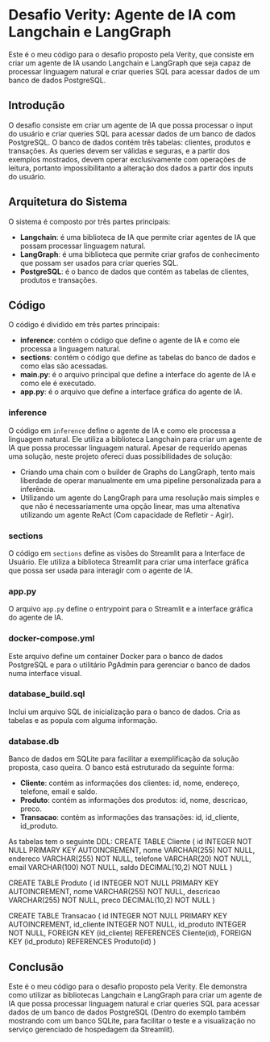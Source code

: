 # Desafio Verity: Agente de IA com Langchain e LangGraph

Este é o meu código para o desafio proposto pela Verity, que consiste em criar um agente de IA usando Langchain e LangGraph que seja capaz de processar linguagem natural e criar queries SQL para acessar dados de um banco de dados PostgreSQL.

## Introdução

O desafio consiste em criar um agente de IA que possa processar o input do usuário e criar queries SQL para acessar dados de um banco de dados PostgreSQL. O banco de dados contém três tabelas: clientes, produtos e transações.
As queries devem ser válidas e seguras, e a partir dos exemplos mostrados, devem operar exclusivamente com operações de leitura, portanto impossibilitanto a alteração dos dados a partir dos inputs do usuário.

## Arquitetura do Sistema

O sistema é composto por três partes principais:

* **Langchain**: é uma biblioteca de IA que permite criar agentes de IA que possam processar linguagem natural.
* **LangGraph**: é uma biblioteca que permite criar grafos de conhecimento que possam ser usados para criar queries SQL.
* **PostgreSQL**: é o banco de dados que contém as tabelas de clientes, produtos e transações.

## Código

O código é dividido em três partes principais:

* **inference**: contém o código que define o agente de IA e como ele processa a linguagem natural.
* **sections**: contém o código que define as tabelas do banco de dados e como elas são acessadas.
* **main.py**: é o arquivo principal que define a interface do agente de IA e como ele é executado.
* **app.py**: é o arquivo que define a interface gráfica do agente de IA.

### inference

O código em `inference` define o agente de IA e como ele processa a linguagem natural. Ele utiliza a biblioteca Langchain para criar um agente de IA que possa processar linguagem natural.
Apesar de requerido apenas uma solução, neste projeto ofereci duas possibilidades de solução:
- Criando uma chain com o builder de Graphs do LangGraph, tento mais liberdade de operar manualmente em uma pipeline personalizada para a inferência.
- Utilizando um agente do LangGraph para uma resolução mais simples e que não é necessariamente uma opção linear, mas uma altenativa utilizando um agente ReAct (Com capacidade de Refletir - Agir).

### sections

O código em `sections` define as visões do Streamlit para a Interface de Usuário. Ele utiliza a biblioteca Streamlit para criar uma interface gráfica que possa ser usada para interagir com o agente de IA.

### app.py

O arquivo `app.py` define o entrypoint para o Streamlit e a interface gráfica do agente de IA.

### docker-compose.yml
Este arquivo define um container Docker para o banco de dados PostgreSQL e para o utilitário PgAdmin para gerenciar o banco de dados numa interface visual.

### database_build.sql
Inclui um arquivo SQL de inicialização para o banco de dados. Cria as tabelas e as popula com alguma informação.

### database.db
Banco de dados em SQLite para facilitar a exemplificação da solução proposta, caso queira.
O banco está estruturado da seguinte forma:

* **Cliente**: contém as informações dos clientes: id, nome, endereço, telefone, email e saldo.
* **Produto**: contém as informações dos produtos: id, nome, descricao, preco.
* **Transacao**: contém as informações das transações: id, id_cliente, id_produto.

As tabelas tem o seguinte DDL:
CREATE TABLE Cliente (
  id INTEGER NOT NULL PRIMARY KEY AUTOINCREMENT,
  nome VARCHAR(255) NOT NULL,
  endereco VARCHAR(255) NOT NULL,
  telefone VARCHAR(20) NOT NULL,
  email VARCHAR(100) NOT NULL,
  saldo DECIMAL(10,2) NOT NULL
)

CREATE TABLE Produto (
  id INTEGER NOT NULL PRIMARY KEY AUTOINCREMENT,
  nome VARCHAR(255) NOT NULL,
  descricao VARCHAR(255) NOT NULL,
  preco DECIMAL(10,2) NOT NULL
)

CREATE TABLE Transacao (
  id INTEGER NOT NULL PRIMARY KEY AUTOINCREMENT,
  id_cliente INTEGER NOT NULL,
  id_produto INTEGER NOT NULL,
  FOREIGN KEY (id_cliente) REFERENCES Cliente(id),
  FOREIGN KEY (id_produto) REFERENCES Produto(id)
)

## Conclusão

Este é o meu código para o desafio proposto pela Verity. Ele demonstra como utilizar as bibliotecas Langchain e LangGraph para criar um agente de IA que possa processar linguagem natural e criar queries SQL para acessar dados de um banco de dados PostgreSQL (Dentro do exemplo também mostrando com um banco SQLite, para facilitar o teste e a visualização no serviço gerenciado de hospedagem da Streamlit).